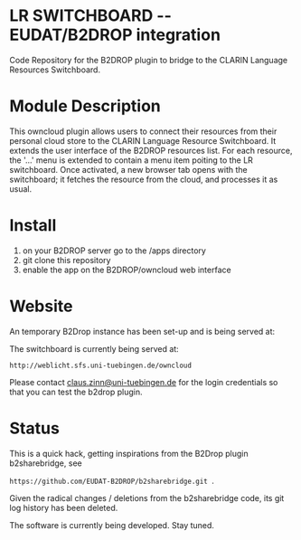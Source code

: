 # LR SWITCHBOARD -- EUDAT/B2DROP integration
Code Repository for the B2DROP plugin to bridge to the CLARIN Language Resources Switchboard.

# Module Description

This owncloud plugin allows users to connect their resources from their personal cloud store to the
CLARIN Language Resource Switchboard.  It extends the user interface of the B2DROP resources
list. For each resource, the '...' menu is extended to contain a menu item poiting to the LR
switchboard. Once activated, a new browser tab opens with the switchboard; it fetches the resource
from the cloud, and processes it as usual.

# Install

1. on your B2DROP server go to the <owncloud>/apps directory
2. git clone this repository
3. enable the app on the B2DROP/owncloud web interface

# Website

An temporary B2Drop instance has been set-up and is being served at:

The switchboard is currently being served at:

```http://weblicht.sfs.uni-tuebingen.de/owncloud ```

Please contact claus.zinn@uni-tuebingen.de for the login credentials so that you can test the b2drop
plugin.



# Status

This is a quick hack, getting inspirations from the B2Drop plugin b2sharebridge, see

```https://github.com/EUDAT-B2DROP/b2sharebridge.git ```.

Given the radical changes / deletions from the b2sharebridge code, its git log history has been
deleted.

The software is currently being developed.  Stay tuned.


